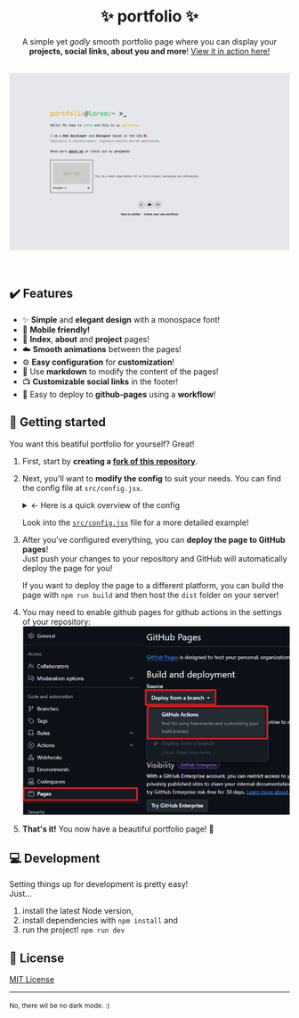 # <h1 align="center">✨ portfolio ✨</h1>

<div align="center">
A simple yet <i>godly</i> smooth portfolio page where you can display your <b>projects, social links, about you and more</b>! <a href="">View it in action here!</a>
</div>
<br/>
<p align="center">
    <img src="https://raw.githubusercontent.com/GamingKlex/portfolio/f690b99d3753cf93171c8c469ae5a549bd79f0bc/.github/preview.png" alt="Preview" width="600"/>
</p>
<br/>

## ✔️ Features

- ✨ **Simple** and **elegant design** with a monospace font!
- 📱 **Mobile friendly!**
- 📃 **Index**, **about** and **project** pages!
- ☁️ **Smooth animations** between the pages!
- ⚙️ **Easy configuration** for **customization**!
- 📑 Use **markdown** to modify the content of the pages!
- 📺 **Customizable social links** in the footer!
- 🚀 Easy to deploy to **github-pages** using a **workflow**!

## 🚀 Getting started

You want this beatiful portfolio for yourself? Great! <br/>

1. First, start by **creating a [fork of this repository](https://github.com/GamingKlex/portfolio/fork)**.
2. Next, you'll want to **modify the config** to suit your needs. You can find the config file at `src/config.jsx`.
      <details>
      <summary><- Here is a quick overview of the config</summary>

   ```jsx
   export const config = {
     title: "portfolio", // This is the title of the website
     name: "Lorem", // This is your name
     githubUrl: "https://github.com/GamingKlex/portfolio", // This is the URL to the GitHub repository of this page
     titleColor: "text-yellow-500",
     nameColor: "text-green-500",
     // This is the description that appears below your name. You can use JSX here!
     description: "Hi, I'm cool! 😎",
     // This is another smaller description. Describe yourself really quickly!
     subdescription:
       "I'm a cool person who does cool things. I like cool stuff and I'm cool.",
     // Social links that appear in the footer, you can add more if you want! Leave empty to remove them.
     socials: [
       {
         icon: <Github size={24} />, // Can be any JSX element!
         href: "https://github.com/", // The URL to the social media (optional)
         tooltip: "GitHub: @username", // The tooltip that appears when hovering over the icon (optional)
       },
     ],
     // The content of the about me page
     about: `Here you can use **markdown** if you want!`,
     // Projects that appear in the main section
     projects: [
       {
         id: "coolcli", // This is the ID of the project, it should be unique!
         title: "CoolCLI", // The title of the project
         summary: "Look at this project from the cool person!", // A short summary of the project
         body: `This is the content of the project. You can use **markdown** here!`, // The content of the project with markdown
         img: "https://via.placeholder.com/300", // The image of the project
       },
       // - Add as many projects as you want!
     ],
   };
   ```

    </details>

   Look into the [`src/config.jsx`](https://github.com/GamingKlex/portfolio/blob/master/src/config.jsx) file for a more detailed example!

3. After you've configured everything, you can **deploy the page to GitHub pages**! <br/>
   Just push your changes to your repository and GitHub will automatically deploy the page for you! <br/>

   If you want to deploy the page to a different platform, you can build the page with `npm run build` and then host the `dist` folder on your server!

4. You may need to enable github pages for github actions in the settings of your repository:
   <img src="https://raw.githubusercontent.com/GamingKlex/portfolio/0d0606085fa0700a2c26bd3100538fae191200cd/.github/pagesFromActions.png" alt="Enable github pages" width="600"/>

5. **That's it!** You now have a beautiful portfolio page! 🎉

## 💻 Development

Setting things up for development is pretty easy! <br/>
Just...

1. install the latest Node version,
2. install dependencies with `npm install` and
3. run the project! `npm run dev`

## 🔑 License

[MIT License](https://github.com/GamingKlex/portfolio/blob/master/LICENSE.md)

<hr />

<small>No, there wil be no dark mode. :)</small>
